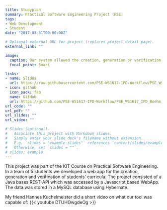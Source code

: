 ```yaml
---
title: Studyplan
summary: Practical Software Engineering Project (PSE)
tags:
- Web Development
- Student
date: "2017-03-31T00:00:00Z"

# Optional external URL for project (replaces project detail page).
external_link: ""

image:
  caption: Our system allowed the creation, generation or verification of student's curricula
  focal_point: Smart

links:
- name: Slides
  url: https://raw.githubusercontent.com/PSE-WS1617-IPD-Workflow/PSE_WS1617_IPD_Boehm_Studienplan/master/Abschlusspr%C3%A4sentation/final-presentation.pdf
- icon: github
  icon_pack: fab
  name: GitHub
  url: https://github.com/PSE-WS1617-IPD-Workflow/PSE_WS1617_IPD_Boehm_Studienplan
url_code: ""
url_pdf: ""
url_slides: ""
url_video: ""

# Slides (optional).
#   Associate this project with Markdown slides.
#   Simply enter your slide deck's filename without extension.
#   E.g. `slides = "example-slides"` references `content/slides/example-slides.md`.
#   Otherwise, set `slides = ""`.
# slides: example
---
```


This project was part of the KIT Course on Practical Software Engineering.
In a team of 5 students we developed a web app for the creation, generation and verification of students' curricula.
The project consisted of a Java bases REST-API which was accessed by a Javascript based WebApp. The data was stored in a MySQL database using Hybernate.

My friend Hannes Kuchelmeister did a short video on what our tool was capable of:
{{< youtube DTUHOwgdeOg >}}
